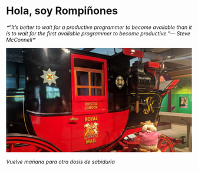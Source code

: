 # Hola, soy Rompiñones

<!--STARTS_HERE_QUOTE_README-->
<i>❝“It’s better to wait for a productive programmer to become available than it is to wait for the first available programmer to become productive.”— Steve McConnell❞</i>
<!--ENDS_HERE_QUOTE_README-->

<!--START_SECTION:update_image-->
![alt text](https://raw.githubusercontent.com/focaalvarez/rompinones/main/.github/images/IMG_20220709_132433.jpg?raw=true)
<!--END_SECTION:update_image-->

*Vuelve mañana para otra dosis de sabiduría*
